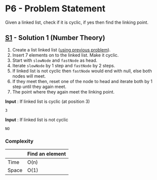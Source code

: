 # P6 - Problem Statement
Given a linked list, check if it is cyclic, if yes then find the linking point.

## [S1](https://github.com/Lakshitnagar/DS-ALGO/blob/master/ds/linkedlist/p6/S1.java) - Solution 1 (Number Theory)
1. Create a list linked list ([using previous problem](https://github.com/Lakshitnagar/DS-ALGO/blob/master/ds/linkedlist/LinkedList.java)).
2. Insert 7 elements on to the linked list. Make it cyclic.
3. Start with `slowNode` and `fastNode` as head.
4. Iterate `slowNode` by 1 step and `fastNode` by 2 steps.
5. If linked list is not cyclic then `fastNode` would end with null, else both nodes will meet.
6. If they meet then, reset one of the node to head and iterate both by 1 step until they again meet.
6. The point where they again meet the linking point.

<b>Input</b> : If linked list is cyclic (at position 3)
```
3
```
<b>Input</b> : If linked list is not cyclic
```
NO
```

### Complexity

|               | Find an element     |
| ------------- | ------------------- |
| Time          | O(n)                |
| Space         | O(1)                |
